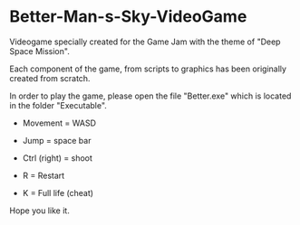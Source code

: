 # Better-Man-s-Sky-VideoGame

Videogame specially created for the Game Jam with the theme of "Deep Space Mission". 

Each component of the game, from scripts to graphics has been originally created from scratch. 


In order to play the game, please open the file "Better.exe" which is located in the folder "Executable". 

* Movement = WASD 

* Jump = space bar

* Ctrl (right) = shoot

* R = Restart

* K = Full life (cheat) 

Hope you like it. 
